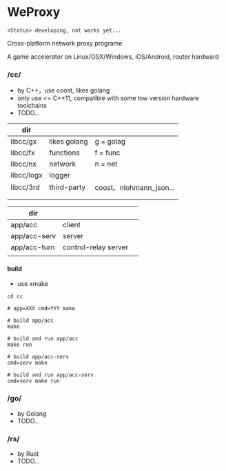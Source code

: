 # WeProxy

```
<Status> developing, not works yet...
```

Cross-platform network proxy programe

A game accelerator on Linux/OSX/Windows, iOS/Android, router hardward



### /cc/

* by C++，use coost, likes golang
* only use <= C++11, compatible with some low version hardware toolchains
* TODO...



| dir       |              |                           |
| ---------- | ------------ | ------------------------- |
| libcc/gx   | likes golang | g = golag                 |
| libcc/fx   | functions       | f = func                  |
| libcc/nx   | network       | n = net                   |
| libcc/logx | logger       |                           |
| libcc/3rd  | third-party     | coost、nlohmann_json... |
|            |              |                           |
|            |              |                           |

| dir         |                |      |
| ------------ | -------------- | ---- |
| app/acc      | client     |      |
| app/acc-serv | server     |      |
| app/acc-turn | control-relay server |      |
|              |                |      |



#### build

* use xmake

```shell
cd cc

# app=XXX cmd=YYY make

# build app/acc
make

# build and run app/acc
make run

# build app/acc-serv
cmd=serv make

# build and run app/acc-serv
cmd=serv make run
```



### /go/

* by Golang
* TODO...



### /rs/

* by Rust
* TODO...



